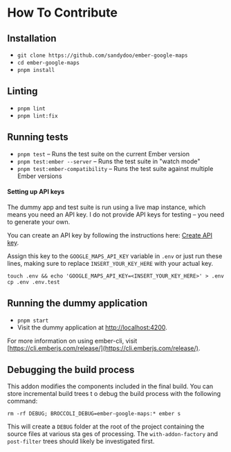# How To Contribute

## Installation

* `git clone https://github.com/sandydoo/ember-google-maps`
* `cd ember-google-maps`
* `pnpm install`

## Linting

* `pnpm lint`
* `pnpm lint:fix`

## Running tests

* `pnpm test` – Runs the test suite on the current Ember version
* `pnpm test:ember --server` – Runs the test suite in "watch mode"
* `pnpm test:ember-compatibility` – Runs the test suite against multiple Ember versions

#### Setting up API keys

The dummy app and test suite is run using a live map instance, which means you need an API key. I do not provide API keys for testing – you need to generate your own.

You can create an API key by following the instructions here: [Create API key](https://developers.google.com/maps/documentation/javascript/get-api-key).

Assign this key to the `GOOGLE_MAPS_API_KEY` variable in `.env` or just run these lines, making sure to replace `INSERT_YOUR_KEY_HERE` with your actual key.

`touch .env && echo 'GOOGLE_MAPS_API_KEY=<INSERT_YOUR_KEY_HERE>' > .env`
`cp .env .env.test`

## Running the dummy application

* `pnpm start`
* Visit the dummy application at [http://localhost:4200](http://localhost:4200).

For more information on using ember-cli, visit [https://cli.emberjs.com/release/](https://cli.emberjs.com/release/).

## Debugging the build process

This addon modifies the components included in the final build. You can store incremental build trees t
o debug the build process with the following command:

```console
rm -rf DEBUG; BROCCOLI_DEBUG=ember-google-maps:* ember s
```

This will create a `DEBUG` folder at the root of the project containing the source files at various sta
ges of processing.
The `with-addon-factory` and `post-filter` trees should likely be investigated first.
